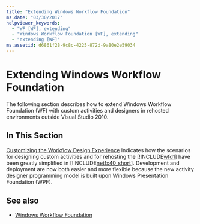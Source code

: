 ```yaml
---
title: "Extending Windows Workflow Foundation"
ms.date: "03/30/2017"
helpviewer_keywords:
  - "WF [WF], extending"
  - "Windows Workflow Foundation [WF], extending"
  - "extending [WF]"
ms.assetid: d6861f28-9c8c-4225-872d-9a80e2e59034
---
```

# Extending Windows Workflow Foundation
The following section describes how to extend Windows Workflow Foundation (WF) with custom activities and designers in rehosted environments outside Visual Studio 2010.

## In This Section
 [Customizing the Workflow Design Experience](customizing-the-workflow-design-experience.md)
 Indicates how the scenarios for designing custom activities and for rehosting the [!INCLUDE[wfd1](../../../includes/wfd1-md.md)] have been greatly simplified in [!INCLUDE[netfx40_short](../../../includes/netfx40-short-md.md)]. Development and deployment are now both easier and more flexible because the new activity designer programming model is built upon Windows Presentation Foundation (WPF).

## See also

- [Windows Workflow Foundation](index.md)

